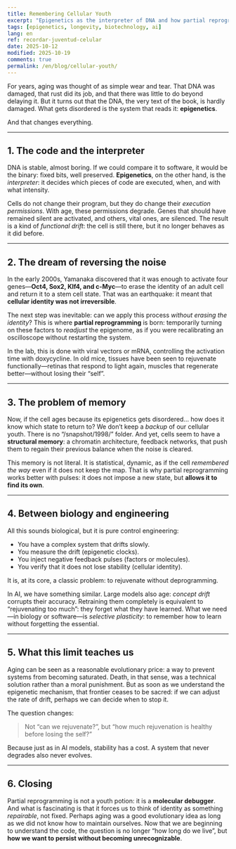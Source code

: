 ```yaml
---
title: Remembering Cellular Youth
excerpt: "Epigenetics as the interpreter of DNA and how partial reprogramming opens the door to rejuvenation without erasing cellular identity."
tags: [epigenetics, longevity, biotechnology, ai]
lang: en
ref: recordar-juventud-celular
date: 2025-10-12
modified: 2025-10-19
comments: true
permalink: /en/blog/cellular-youth/
---
```


For years, aging was thought of as simple wear and tear. That DNA was damaged, that rust did its job, and that there was little to do beyond delaying it.
But it turns out that the DNA, the very text of the book, is hardly damaged. What gets disordered is the system that reads it: **epigenetics**.

And that changes everything.

---

## 1. The code and the interpreter

DNA is stable, almost boring. If we could compare it to software, it would be the binary: fixed bits, well preserved.
**Epigenetics**, on the other hand, is the *interpreter*: it decides which pieces of code are executed, when, and with what intensity.

Cells do not change their program, but they do change their *execution permissions*. With age, these permissions degrade. Genes that should have remained silent are activated, and others, vital ones, are silenced.
The result is a kind of *functional drift*: the cell is still there, but it no longer behaves as it did before.

---

## 2. The dream of reversing the noise

In the early 2000s, Yamanaka discovered that it was enough to activate four genes—**Oct4, Sox2, Klf4, and c-Myc**—to erase the identity of an adult cell and return it to a stem cell state.
That was an earthquake: it meant that **cellular identity was not irreversible**.

The next step was inevitable: can we apply this process *without erasing the identity*?
This is where **partial reprogramming** is born: temporarily turning on these factors to *readjust* the epigenome, as if you were recalibrating an oscilloscope without restarting the system.

In the lab, this is done with viral vectors or mRNA, controlling the activation time with doxycycline.
In old mice, tissues have been seen to rejuvenate functionally—retinas that respond to light again, muscles that regenerate better—without losing their “self”.

---

## 3. The problem of memory

Now, if the cell ages because its epigenetics gets disordered… how does it know which state to return to?
We don’t keep a *backup* of our cellular youth. There is no “/snapshot/1998/” folder.
And yet, cells seem to have a **structural memory**: a chromatin architecture, feedback networks, that push them to regain their previous balance when the noise is cleared.

This memory is not literal. It is statistical, dynamic, as if the cell *remembered the way* even if it does not keep the map.
That is why partial reprogramming works better with pulses: it does not impose a new state, but **allows it to find its own**.

---

## 4. Between biology and engineering

All this sounds biological, but it is pure control engineering:

*   You have a complex system that drifts slowly.
*   You measure the drift (epigenetic clocks).
*   You inject negative feedback pulses (factors or molecules).
*   You verify that it does not lose stability (cellular identity).

It is, at its core, a classic problem: to rejuvenate without deprogramming.

In AI, we have something similar. Large models also age: *concept drift* corrupts their accuracy. Retraining them completely is equivalent to “rejuvenating too much”: they forget what they have learned.
What we need—in biology or software—is *selective plasticity*: to remember how to learn without forgetting the essential.

---

## 5. What this limit teaches us

Aging can be seen as a reasonable evolutionary price: a way to prevent systems from becoming saturated.
Death, in that sense, was a technical solution rather than a moral punishment.
But as soon as we understand the epigenetic mechanism, that frontier ceases to be sacred: if we can adjust the rate of drift, perhaps we can decide when to stop it.

The question changes:

> Not “can we rejuvenate?”, but “how much rejuvenation is healthy before losing the self?”

Because just as in AI models, stability has a cost. A system that never degrades also never evolves.

---

## 6. Closing

Partial reprogramming is not a youth potion: it is a **molecular debugger**.
And what is fascinating is that it forces us to think of identity as something *repairable*, not fixed.
Perhaps aging was a good evolutionary idea as long as we did not know how to maintain ourselves.
Now that we are beginning to understand the code, the question is no longer “how long do we live”, but **how we want to persist without becoming unrecognizable**.
